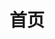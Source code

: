 ---
home: true
icon: home
title: 首页
heroImage: .\images\CRSimIcon.png
actions:
  - text: 开始使用
    link: /app/
    type: primary

  - text: 开始开发
    link: /dev/
    type: secondary

  - text: 官方网站
    link: https://crsim.tech/
    type: secondary

  - text: Github 仓库
    link: https://github.com/denglihong2007/CRSim
    type: secondary

features:
  - title: 引导屏模拟
    details: 支持模拟铁路车站内的引导屏显示，显示内容高度仿真。
  - title: 售票网站模拟
    details: 支持本地模拟铁路售票网站（需要用户密钥）。
  - title: 灵活的数据支持
    details: 支持从网络、Excel、路路通、模拟广播系统、pyETRC/qETRC等来源导入数据。
  - title: 优雅的用户界面
    details: 采用Fluent Design进行开发，契合Windows 11整体风格，美观优雅。

footer: 文档以 CC BY-NC-SA 4.0 许可协议授权 | Copyright © 2025 CRSim 社区
---